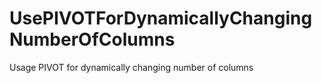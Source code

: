 # UsePIVOTForDynamicallyChangingNumberOfColumns
Usage PIVOT for dynamically changing number of columns
